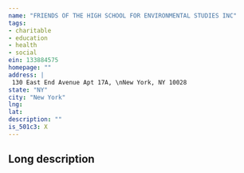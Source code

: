 ```yaml
---
name: "FRIENDS OF THE HIGH SCHOOL FOR ENVIRONMENTAL STUDIES INC"
tags:
- charitable
- education
- health
- social
ein: 133884575
homepage: ""
address: |
 130 East End Avenue Apt 17A, \nNew York, NY 10028
state: "NY"
city: "New York"
lng: 
lat: 
description: ""
is_501c3: X
---
```


## Long description


